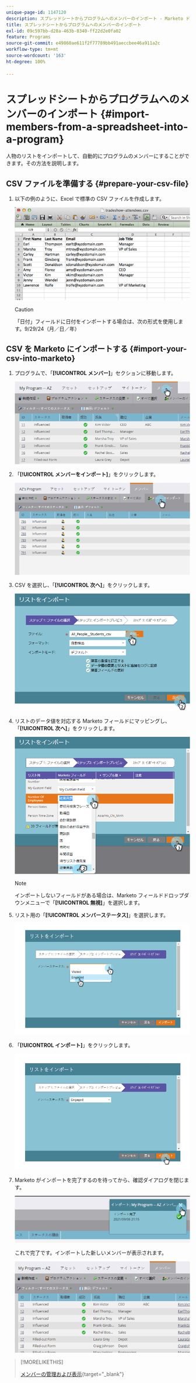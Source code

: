 ```yaml
---
unique-page-id: 1147120
description: スプレッドシートからプログラムへのメンバーのインポート - Marketo ドキュメント - 製品ドキュメント
title: スプレッドシートからプログラムへのメンバーのインポート
exl-id: 09c597bb-d28a-463b-8340-ff22d2e0fa02
feature: Programs
source-git-commit: e49860ae611f2f77789bb491aeccbee46a911a2c
workflow-type: tm+mt
source-wordcount: '163'
ht-degree: 100%

---
```


# スプレッドシートからプログラムへのメンバーのインポート {#import-members-from-a-spreadsheet-into-a-program}

人物のリストをインポートして、自動的にプログラムのメンバーにすることができます。その方法を説明します。

## CSV ファイルを準備する {#prepare-your-csv-file}

1. 以下の例のように、Excel で標準の CSV ファイルを作成します。

   ![](assets/image2014-9-18-14-3a33-3a4.png)

   >[!CAUTION]
   >
   >「日付」フィールドに日付をインポートする場合は、次の形式を使用します。9/29/24（月／日／年）

## CSV を Marketo にインポートする {#import-your-csv-into-marketo}

1. プログラムで、「**[!UICONTROL メンバー]**」セクションに移動します。

   ![](assets/image2014-9-18-15-3a3-3a57.png)

1. 「**[!UICONTROL メンバーをインポート]**」をクリックします。

   ![](assets/image2014-9-18-15-3a38-3a14.png)

1. CSV を選択し、「**[!UICONTROL 次へ]**」をクリックします。

   ![](assets/importlist1.png)

1. リストのデータ値を対応する Marketo フィールドにマッピングし、「**[!UICONTROL 次へ]**」をクリックします。

   ![](assets/importlist12.png)

   >[!NOTE]
   >
   >インポートしないフィールドがある場合は、Marketo フィールドドロップダウンメニューで「**[!UICONTROL 無視]**」を選択します。

1. リスト用の「**[!UICONTROL メンバーステータス]**」を選択します。

   ![](assets/image2014-9-18-15-3a41-3a32.png)

1. 「**[!UICONTROL インポート]**」をクリックします。

   ![](assets/image2014-9-18-15-3a44-3a19.png)

1. Marketo がインポートを完了するのを待ってから、確認ダイアログを閉じます。

   ![](assets/image2014-9-18-15-3a44-3a37.png)

   これで完了です。インポートした新しいメンバーが表示されます。

   ![](assets/image2014-9-18-15-3a45-3a16.png)

>[!MORELIKETHIS]
>
>[メンバーの管理および表示](/help/marketo/product-docs/core-marketo-concepts/programs/working-with-programs/manage-and-view-members.md){target="_blank"}
